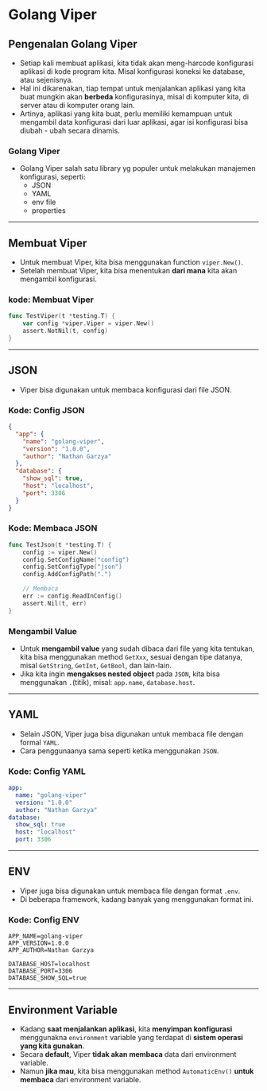 # Golang Viper

## Pengenalan Golang Viper

- Setiap kali membuat aplikasi, kita tidak akan meng-harcode konfigurasi aplikasi di kode program kita. Misal konfigurasi koneksi ke database, atau sejenisnya.
- Hal ini dikarenakan, tiap tempat untuk menjalankan aplikasi yang kita buat mungkin akan **berbeda** konfigurasinya, misal di komputer kita, di server atau di komputer orang lain.
- Artinya, aplikasi yang kita buat, perlu memiliki kemampuan untuk mengambil data konfigurasi dari luar aplikasi, agar isi konfigurasi bisa diubah - ubah secara dinamis.

### Golang Viper

- Golang Viper salah satu library yg populer untuk melakukan manajemen konfigurasi, seperti:
  - JSON
  - YAML
  - env file
  - properties

---

## Membuat Viper

- Untuk membuat Viper, kita bisa menggunakan function `viper.New()`.
- Setelah membuat Viper, kita bisa menentukan **dari mana** kita akan mengambil konfigurasi.

### kode: Membuat Viper

```go
func TestViper(t *testing.T) {
    var config *viper.Viper = viper.New()
    assert.NotNil(t, config)
}
```

---

## JSON

- Viper bisa digunakan untuk membaca konfigurasi dari file JSON.

### Kode: Config JSON

```json
{
  "app": {
    "name": "golang-viper",
    "version": "1.0.0",
    "author": "Nathan Garzya"
  },
  "database": {
    "show_sql": true,
    "host": "localhost",
    "port": 3306
  }
}
```

### Kode: Membaca JSON

```go
func TestJson(t *testing.T) {
    config := viper.New()
    config.SetConfigName("config")
    config.SetConfigType("json")
    config.AddConfigPath(".")

    // Membaca
    err := config.ReadInConfig()
    assert.Nil(t, err)
}
```

### Mengambil Value

- Untuk **mengambil value** yang sudah dibaca dari file yang kita tentukan, kita bisa menggunakan method `GetXxx`, sesuai dengan tipe datanya, misal `GetString`, `GetInt`, `GetBool`, dan lain-lain.
- Jika kita ingin **mengakses nested object** pada `JSON`, kita bisa menggunakan `.`(titik), misal: `app.name`, `database.host`.

---

## YAML

- Selain JSON, Viper juga bisa digunakan untuk membaca file dengan formal `YAML`.
- Cara penggunaanya sama seperti ketika menggunakan `JSON`.

### Kode: Config YAML

```yaml
app:
  name: "golang-viper"
  version: "1.0.0"
  author: "Nathan Garzya"
database:
  show_sql: true
  host: "localhost"
  port: 3306
```

---

## ENV

- Viper juga bisa digunakan untuk membaca file dengan format `.env`.
- Di beberapa framework, kadang banyak yang menggunakan format ini.

### Kode: Config ENV

```env
APP_NAME=golang-viper
APP_VERSION=1.0.0
APP_AUTHOR=Nathan Garzya

DATABASE_HOST=localhost
DATABASE_PORT=3306
DATABASE_SHOW_SQL=true
```

---

## Environment Variable

- Kadang **saat menjalankan aplikasi**, kita **menyimpan konfigurasi** menggunakna `environment` variable yang terdapat di **sistem operasi yang kita gunakan**.
- Secara **default**, Viper **tidak akan membaca** data dari environment variable.
- Namun **jika mau**, kita bisa menggunakan method `AutomaticEnv()` **untuk membaca** dari environment variable.
